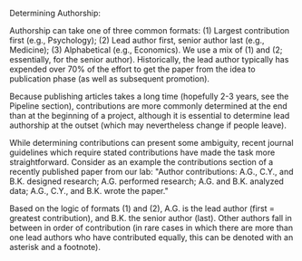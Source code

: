 
Determining Authorship: 

Authorship can take one of three common formats: 
(1) Largest contribution first (e.g., Psychology); 
(2) Lead author first, senior author last (e.g., Medicine); 
(3) Alphabetical (e.g., Economics). 
We use a mix of (1) and (2; essentially, for the senior author). Historically, the lead author 
typically has expended over 70% of the effort to get the paper from the idea to publication phase 
(as well as subsequent promotion).

Because publishing articles takes a long time (hopefully 2-3 years, see the Pipeline section), 
contributions are more commonly determined at the end than at the beginning of a project, 
although it is essential to determine lead authorship at the outset (which may nevertheless change if people leave).

While determining contributions can present some ambiguity, recent journal guidelines which require stated contributions 
have made the task more straightforward. Consider as an example the contributions section of a recently published paper from our lab: 
"Author contributions: A.G., C.Y., and B.K. designed research; A.G. performed research; A.G. and B.K. analyzed data; 
A.G., C.Y., and B.K. wrote the paper."

Based on the logic of formats (1) and (2), A.G. is the lead author (first = greatest contribution), and B.K. the senior author (last). 
Other authors fall in between in order of contribution (in rare cases in which there are more than one lead authors who have contributed 
equally, this can be denoted with an asterisk and a footnote).
